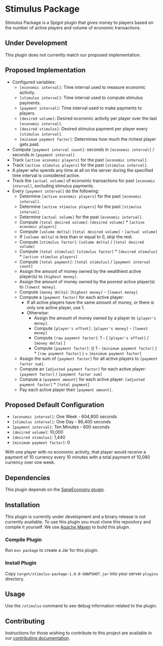 # Stimulus Package

Stimulus Package is a Spigot plugin that gives money to players based on the number of active players and volume of
economic transactions.

## Under Development

This plugin does not currently match our proposed implementation.

## Proposed Implementation

- Configured variables:
    - `[economic interval]`: Time interval used to measure economic activity.
    - `[stimulus interval]`: Time interval used to compute stimulus payments.
    - `[payment interval]`: Time interval used to make payments to players.
    - `[desired volume]`: Desired economic activity per player over the last `[economic interval]`.
    - `[desired stimulus]`: Desired stimulus payment per player every `[stimulus interval]`.
    - `[minimum payment factor]`: Determines how much the richest player gets paid.
- Compute `[payment interval count]`: seconds in `[economic interval]` / seconds in `[payment interval]`
- Track `[active economic players]` for the past `[economic interval]`.
- Track `[active stimulus players]` for the past `[stimulus interval]`.
- A player who spends any time at all on the server during the specified time interval is considered active.
- Track the `[actual volume]` of economic transactions for past `[economic interval]`, excluding stimulus payments.
- Every `[payment interval]` do the following:
    - Determine `[active economic players]` for the past `[economic interval]`.
    - Determine `[active stimulus players]` for the past `[stimulus interval]`.
    - Determine `[actual volume]` for the past `[economic interval]`.
    - Compute `[total desired volume]`: `[desired volume]` * `[active economic players]`
    - Compute `[volume delta]`: `[total desired volume]` - `[actual volume]`
    - If `[volume delta]` is less than or equal to 0, skip the rest.
    - Compute `[stimulus factor]`: `[volume delta]` / `[total desired volume]`
    - Compute `[total stimulus]`: `[stimulus factor]` * `[desired stimulus]` * `[active stimulus players]`
    - Compute `[total payment]`: `[total stimulus]` / `[payment interval count]`
    - Assign the amount of money owned by the wealthiest active player(s) to `[highest money]`.
    - Assign the amount of money owned by the poorest active player(s) to `[lowest money]`.
    - Compute `[money delta]`: `[highest money]` - `[lowest money]`
    - Compute a `[payment factor]` for each active player:
        - If all active players have the same amount of money, or there is only one active player, use 1.
        - Otherwise:
            - Assign the amount of money owned by a player to `[player's money]`.
            - Compute `[player's offset]`: `[player's money]` - `[lowest money]`
            - Compute `[raw payment factor]`: 1 - ( `[player's offset]` / `[money delta]` )
            - Compute `[payment factor]`:
              (( 1 - `[minimum payment factor]` ) * `[raw payment factor]` ) + `[minimum payment factor]`
    - Assign the sum of `[payment factor]` for all active players to `[payment factor sum]`.
    - Compute an `[adjusted payment factor]` for each active player: `[payment factor]` / `[payment factor sum]`
    - Compute a `[payment amount]` for each active player: `[adjusted payment factor]` * `[total payment]`
    - Pay each active player their `[payment amount]`.

## Proposed Default Configuration

- `[economic interval]`: One Week - 604,800 seconds
- `[stimulus interval]`: One Day - 86,400 seconds
- `[payment interval]`: Ten Minutes - 600 seconds
- `[desired volume]`: 10,000
- `[desired stimulus]`: 1,440
- `[minimum payment factor]`: 0

With one player with no economic activity, that player would receive a payment of 10 currency every 10 minutes with a
total payment of 10,080 currency over one week.

## Dependencies

This plugin depends on the
[SaneEconomy plugin](https://www.spigotmc.org/resources/saneeconomy-simple-but-featureful-economy.26223/).

## Installation

This plugin is currently under development and a binary release is not currently available. To use this plugin you must
clone this repository and compile it yourself. We use [Apache Maven](https://maven.apache.org/) to build this plugin.

### Compile Plugin

Run `mvn package` to create a Jar for this plugin.

### Install Plugin

Copy `target/stimulus-package-1.0.0-SNAPSHOT.jar` into your server `plugins` directory.

## Usage

Use the `/stimulus` command to see debug information related to the plugin.

## Contributing

Instructions for those wishing to contribute to this project are available in our
[contributing documentation](contributing.md).
